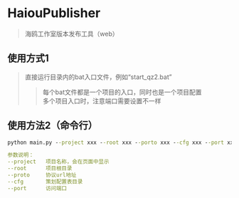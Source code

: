 # HaiouPublisher
> 海鸥工作室版本发布工具（web）


## 使用方式1
> 直接运行目录内的bat入口文件，例如“start_qz2.bat”   
> 
>> 每个bat文件都是一个项目的入口，同时也是一个项目配置   
>> 多个项目入口时，注意端口需要设置不一样


## 使用方法2（命令行）
```cmd
python main.py --project xxx --root xxx --porto xxx --cfg xxx --port xxx
```

```yaml
参数说明：
--project   项目名称，会在页面中显示
--root      项目根目录
--proto     协议url地址
--cfg       策划配置表目录
--port      访问端口
```